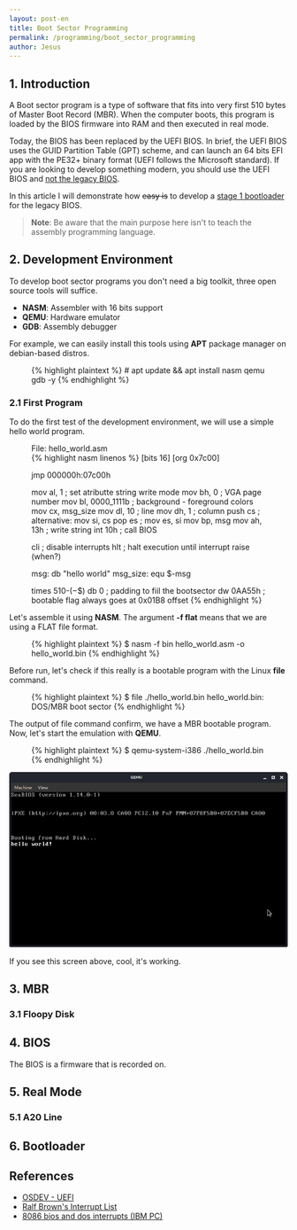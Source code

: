 ```yaml
---
layout: post-en
title: Boot Sector Programming
permalink: /programming/boot_sector_programming
author: Jesus
---
```


## 1. Introduction

A Boot sector program is a type of software that fits into very first 510 bytes of Master Boot Record (MBR). When the computer boots, this program is loaded by the BIOS firmware into RAM and then executed in real mode.

Today, the BIOS has been replaced by the UEFI BIOS. In brief, the UEFI BIOS uses the GUID Partition Table (GPT) scheme, and can launch an 64 bits EFI app with the PE32+ binary format (UEFI follows the Microsoft standard). If you are looking to develop something modern, you should use the UEFI BIOS and <ins>not the legacy BIOS</ins>.

In this article I will demonstrate how <s>easy is</s> to develop a <ins>stage 1 bootloader</ins> for the legacy BIOS.

> **Note**: Be aware that the main purpose here isn't to teach the assembly programming language.

## 2. Development Environment

To develop boot sector programs you don't need a big toolkit, three open source tools will suffice.

- **NASM**: Assembler with 16 bits support
- **QEMU**: Hardware emulator
- **GDB**: Assembly debugger

For example, we can easily install this tools using **APT** package manager on debian-based distros.

<figure class="highlight-figure highlight">
{% highlight plaintext %}
# apt update && apt install nasm qemu gdb -y
{% endhighlight %}
</figure>

### 2.1 First Program

To do the first test of the development environment, we will use a simple hello world program.

<figure class="highlight-figure highlight">
  <figcaption class="highlight-filename">File: hello_world.asm</figcaption>
{% highlight nasm linenos %}
[bits 16]
[org 0x7c00]

jmp 000000h:07c00h

mov al, 1 ; set atributte string write mode
mov bh, 0 ; VGA page number
mov bl, 0000_1111b ; background - foreground colors
mov cx, msg_size
mov dl, 10 ; line
mov dh,  1 ; column
push cs ; alternative: mov si, cs
pop es ;               mov es, si
mov bp, msg
mov ah, 13h ; write string
int 10h ; call BIOS

cli ; disable interrupts
hlt ; halt execution until interrupt raise (when?)

msg: db "hello world"
msg_size: equ $-msg

times 510-($-$$) db 0 ; padding to fiil the bootsector
dw 0AA55h ; bootable flag always goes at 0x01B8 offset
{% endhighlight %}
</figure>

Let's assemble it using **NASM**. The argument **-f flat** means that we are using a FLAT file format.

<figure class="highlight-figure highlight">
{% highlight plaintext %}
$ nasm -f bin hello_world.asm -o hello_world.bin
{% endhighlight %}
</figure>

Before run, let's check if this really is a bootable program with the Linux **file** command.

<figure class="highlight-figure highlight">
{% highlight plaintext %}
$ file ./hello_world.bin 
hello_world.bin: DOS/MBR boot sector
{% endhighlight %}
</figure>

The output of file command confirm, we have a MBR bootable program. Now, let's start the emulation with **QEMU**.

<figure class="highlight-figure highlight">
{% highlight plaintext %}
$ qemu-system-i386 ./hello_world.bin
{% endhighlight %}
</figure>

![](/imgs/boot-sector-programming/qemu_hello_world.png)

If you see this screen above, cool, it's working.

<!-- ### 2.2 Testing on Real Hardware

All codes here can run on real hardware too. On machines with UEFI BIOS, you need to enable the legacy boot option in BIOS setup.

![](/imgs/boot-sector-programming/bios-legacy-boot.png)

We will record the hello_world.bin file to a USB Flash Drive Media.

<figure class="highlight-figure highlight">
{% highlight plaintext %}
$ dd if=./hello_world.bin of=<your USB dev> conv=notrunc
{% endhighlight %}
</figure>
 -->
## 3. MBR

### 3.1 Floopy Disk

## 4. BIOS
The BIOS is a firmware that is recorded on.

## 5. Real Mode

### 5.1 A20 Line

## 6. Bootloader

## References

- [OSDEV - UEFI](https://web.archive.org/web/20201112030038/https://wiki.osdev.org/UEFI)
- [Ralf Brown's Interrupt List](https://web.archive.org/web/20200821051331/http://www.ctyme.com/intr/cat.htm)
- [8086 bios and dos interrupts (IBM PC)](https://web.archive.org/web/20201128193258/http://www.ablmcc.edu.hk/~scy/CIT/8086_bios_and_dos_interrupts.htm)
